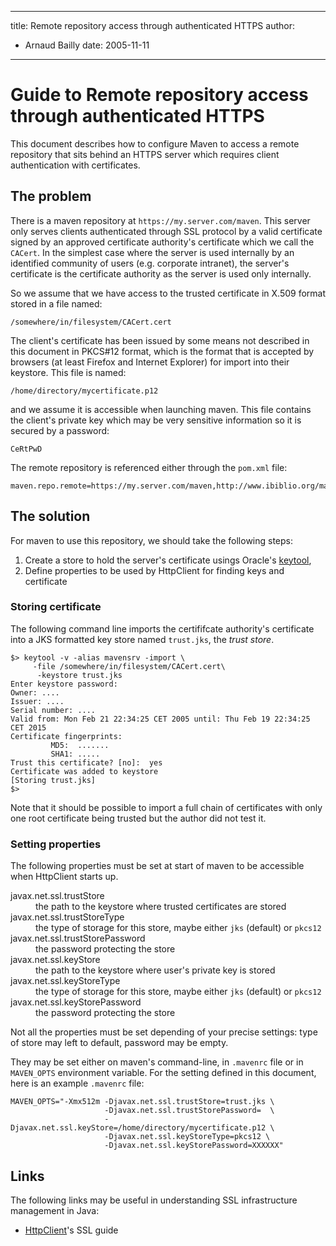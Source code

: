 ---

title: Remote repository access through authenticated HTTPS
author: 
- Arnaud Bailly
date: 2005-11-11
----------------

<!--
Licensed to the Apache Software Foundation (ASF) under one
or more contributor license agreements.  See the NOTICE file
distributed with this work for additional information
regarding copyright ownership.  The ASF licenses this file
to you under the Apache License, Version 2.0 (the
"License"); you may not use this file except in compliance
with the License.  You may obtain a copy of the License at

http://www.apache.org/licenses/LICENSE-2.0

Unless required by applicable law or agreed to in writing,
software distributed under the License is distributed on an
"AS IS" BASIS, WITHOUT WARRANTIES OR CONDITIONS OF ANY
KIND, either express or implied.  See the License for the
specific language governing permissions and limitations
under the License.
-->

# Guide to Remote repository access through authenticated HTTPS

This document describes how to configure Maven to access a remote repository that sits behind an HTTPS server which requires client authentication with certificates.

## The problem

There is a maven repository at `https://my.server.com/maven`. This server only serves clients authenticated through SSL protocol by a valid certificate signed by an approved certificate authority&apos;s certificate which we call the `CACert`. In the simplest case where the server is used internally by an identified community of users \(e.g. corporate intranet\), the server&apos;s certificate is the certificate authority as the server is used only internally.

So we assume that we have access to the trusted certificate in X.509 format stored in a file named:

```
/somewhere/in/filesystem/CACert.cert
```

The client&apos;s certificate has been issued by some means not described in this document in PKCS#12 format, which is the format that is accepted by browsers \(at least Firefox and Internet Explorer\) for import into their keystore. This file is named:

```
/home/directory/mycertificate.p12
```

and we assume it is accessible when launching maven. This file contains the client&apos;s private key which may be very sensitive information so it is secured by a password:

```
CeRtPwD
```

The remote repository is referenced either through the `pom.xml` file:

```
maven.repo.remote=https://my.server.com/maven,http://www.ibiblio.org/maven
```

## The solution

For maven to use this repository, we should take the following steps:

1. Create a store to hold the server&apos;s certificate usings Oracle&apos;s [keytool](https://docs.oracle.com/javase/8/docs/technotes/tools/unix/keytool.html),
2. Define properties to be used by HttpClient for finding keys and certificate

### Storing certificate

The following command line imports the certififcate authority&apos;s certificate into a JKS formatted key store named `trust.jks`, the _trust store_.

```
$> keytool -v -alias mavensrv -import \
     -file /somewhere/in/filesystem/CACert.cert\
      -keystore trust.jks
Enter keystore password:
Owner: ....
Issuer: ....
Serial number: ....
Valid from: Mon Feb 21 22:34:25 CET 2005 until: Thu Feb 19 22:34:25 CET 2015
Certificate fingerprints:
         MD5:  .......
         SHA1: .....
Trust this certificate? [no]:  yes
Certificate was added to keystore
[Storing trust.jks]
$>
```

Note that it should be possible to import a full chain of certificates with only one root certificate being trusted but the author did not test it.

### Setting properties

The following properties must be set at start of maven to be accessible when HttpClient starts up.

<dl>
<dt>javax.net.ssl.trustStore</dt>
<dd>the path to the keystore where trusted certificates are stored</dd>
<dt>javax.net.ssl.trustStoreType</dt>
<dd>the type of storage for this store, maybe either <code>jks</code> (default) or <code>pkcs12</code></dd>
<dt>javax.net.ssl.trustStorePassword</dt>
<dd>the password protecting the store</dd>
<dt>javax.net.ssl.keyStore</dt>
<dd>the path to the keystore where user&apos;s private key is stored</dd>
<dt>javax.net.ssl.keyStoreType</dt>
<dd>the type of storage for this store, maybe either <code>jks</code> (default) or <code>pkcs12</code></dd>
<dt>javax.net.ssl.keyStorePassword</dt>
<dd>the password protecting the store</dd>
</dl>

Not all the properties must be set depending of your precise settings: type of store may left to default, password may be empty.

They may be set either on maven&apos;s command-line, in `.mavenrc` file or in `MAVEN_OPTS` environment variable. For the setting defined in this document, here is an example `.mavenrc` file:

```
MAVEN_OPTS="-Xmx512m -Djavax.net.ssl.trustStore=trust.jks \
                     -Djavax.net.ssl.trustStorePassword=  \
                     -Djavax.net.ssl.keyStore=/home/directory/mycertificate.p12 \
                     -Djavax.net.ssl.keyStoreType=pkcs12 \
                     -Djavax.net.ssl.keyStorePassword=XXXXXX"
```

## Links

The following links may be useful in understanding SSL infrastructure management in Java:

- [HttpClient](http://hc.apache.org/httpclient-3.x/sslguide.html)&apos;s SSL guide

